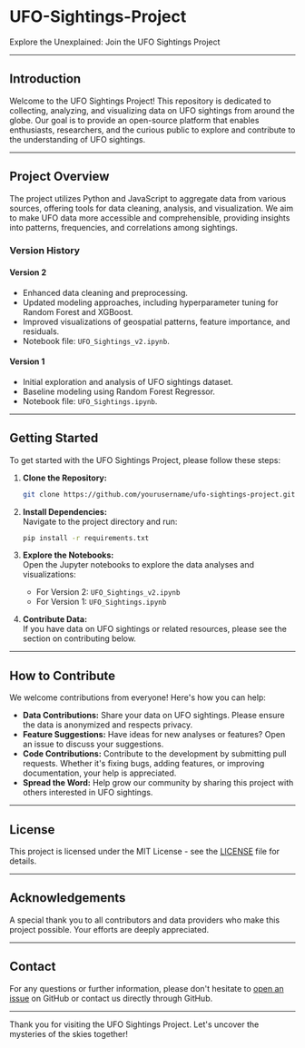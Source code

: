 # UFO-Sightings-Project
Explore the Unexplained: Join the UFO Sightings Project

---

## Introduction
Welcome to the UFO Sightings Project! This repository is dedicated to collecting, analyzing, and visualizing data on UFO sightings from around the globe. Our goal is to provide an open-source platform that enables enthusiasts, researchers, and the curious public to explore and contribute to the understanding of UFO sightings.

---

## Project Overview
The project utilizes Python and JavaScript to aggregate data from various sources, offering tools for data cleaning, analysis, and visualization. We aim to make UFO data more accessible and comprehensible, providing insights into patterns, frequencies, and correlations among sightings.

### **Version History**
#### Version 2
- Enhanced data cleaning and preprocessing.
- Updated modeling approaches, including hyperparameter tuning for Random Forest and XGBoost.
- Improved visualizations of geospatial patterns, feature importance, and residuals.
- Notebook file: `UFO_Sightings_v2.ipynb`.

#### Version 1
- Initial exploration and analysis of UFO sightings dataset.
- Baseline modeling using Random Forest Regressor.
- Notebook file: `UFO_Sightings.ipynb`.

---

## Getting Started
To get started with the UFO Sightings Project, please follow these steps:
1. **Clone the Repository:**  
   ```bash
   git clone https://github.com/yourusername/ufo-sightings-project.git
   ```
2. **Install Dependencies:**  
   Navigate to the project directory and run:  
   ```bash
   pip install -r requirements.txt
   ```
3. **Explore the Notebooks:**  
   Open the Jupyter notebooks to explore the data analyses and visualizations:  
   - For Version 2: `UFO_Sightings_v2.ipynb`  
   - For Version 1: `UFO_Sightings.ipynb`

4. **Contribute Data:**  
   If you have data on UFO sightings or related resources, please see the section on contributing below.

---

## How to Contribute
We welcome contributions from everyone! Here's how you can help:
- **Data Contributions:** Share your data on UFO sightings. Please ensure the data is anonymized and respects privacy.
- **Feature Suggestions:** Have ideas for new analyses or features? Open an issue to discuss your suggestions.
- **Code Contributions:** Contribute to the development by submitting pull requests. Whether it's fixing bugs, adding features, or improving documentation, your help is appreciated.
- **Spread the Word:** Help grow our community by sharing this project with others interested in UFO sightings.

---

## License
This project is licensed under the MIT License - see the [LICENSE](LICENSE) file for details.

---

## Acknowledgements
A special thank you to all contributors and data providers who make this project possible. Your efforts are deeply appreciated.

---

## Contact
For any questions or further information, please don't hesitate to [open an issue](https://github.com/ENKI0311/ufo-sightings-project/issues) on GitHub or contact us directly through GitHub.

---

Thank you for visiting the UFO Sightings Project. Let's uncover the mysteries of the skies together!


